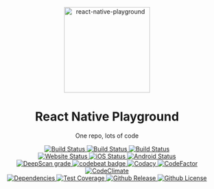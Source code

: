 <div align="center">
  <img src="https://www.appstud.com/wp-content/uploads/2018/03/React-Native-Titre.png" width="200" alt="react-native-playground">
  <h1 align="center">React Native Playground</h1>
  <p align="center">One repo, lots of code</p>
  <div>
    <a href="https://github.com/ethanneff/example/actions/workflows/validate-code.yml">
        <img src="https://github.com/ethanneff/example/actions/workflows/validate-code.yml/badge.svg" alt="Build Status" />
    </a>
    <a href="https://github.com/ethanneff/example/actions/workflows/deploy-to-github-pages.yml">
        <img src="https://github.com/ethanneff/example/actions/workflows/deploy-to-github-pages.yml/badge.svg" alt="Build Status" />
    </a>
    <a href="https://github.com/ethanneff/example/actions/workflows/deploy-to-github-packages.yml">
        <img src="https://github.com/ethanneff/example/actions/workflows/deploy-to-github-packages.yml/badge.svg" alt="Build Status" />
    </a>
  </div>
  <div>
    <a href="https://ethanneff.github.io/example/">
        <img src="https://img.shields.io/website/https/ethanneff.github.io/example.svg" alt="Website Status" />
    </a>
    <a href="https://appcenter.ms/users/ethanneff/apps/example-ios/build/branches">
        <img src="https://build.appcenter.ms/v0.1/apps/42722749-8265-4288-a52c-302c8a9cf2f5/branches/master/badge" alt="iOS Status" />
    </a>
    <a href="https://appcenter.ms/users/ethanneff/apps/example-android/build/branches">
        <img src="https://build.appcenter.ms/v0.1/apps/df89c6b2-fd8d-496d-9f1b-8c48bf668013/branches/master/badge" alt="Android Status" />
    </a>
  </div>
  <div>
    <a href="https://deepscan.io/dashboard#view=project&tid=5433&pid=7223&bid=69097">
      <img src="https://deepscan.io/api/teams/5433/projects/7223/branches/69097/badge/grade.svg" alt="DeepScan grade">
    </a>
    <a href="https://codebeat.co/projects/github-com-ethanneff-example-master">
      <img src="https://codebeat.co/badges/db921277-9f48-42e6-929f-8c56ae62d585" alt="codebeat badge" />
    </a>
    <a href="https://www.codacy.com/manual/ethanneff/example">
      <img src="https://api.codacy.com/project/badge/Grade/dca655d1a64a40d7bd3e77ec4cd39061" alt="Codacy">
    </a>
    <a href="https://www.codefactor.io/repository/github/ethanneff/example">
      <img src="https://www.codefactor.io/repository/github/ethanneff/example/badge" alt="CodeFactor" />
    </a>
    <a href="https://codeclimate.com/github/ethanneff/example">
      <img src="https://api.codeclimate.com/v1/badges/0f040f1f40b1976af3ab/maintainability" alt="CodeClimate" />
    </a>
  </div>
  <div>
    <a href="https://depfu.com/github/ethanneff/example?project_id=13687">
      <img src="https://badges.depfu.com/badges/5db9285618b61ad8cb04aca559d53839/overview.svg" alt="Dependencies" />
    </a>
    <a href="https://codecov.io/gh/ethanneff/example">
      <img src="https://codecov.io/gh/ethanneff/example/branch/master/graph/badge.svg" alt="Test Coverage" />
    </a>
    <a href="https://github.com/ethanneff/example">
      <img src="https://img.shields.io/github/release/ethanneff/example.svg" alt="Github Release" />
    </a>
    <a href="https://github.com/ethanneff/example/blob/master/docs/LICENSE.md">
      <img src="https://img.shields.io/badge/license-MIT-blue.svg" alt="Github License" />
    </a>
  </div>
</div>
